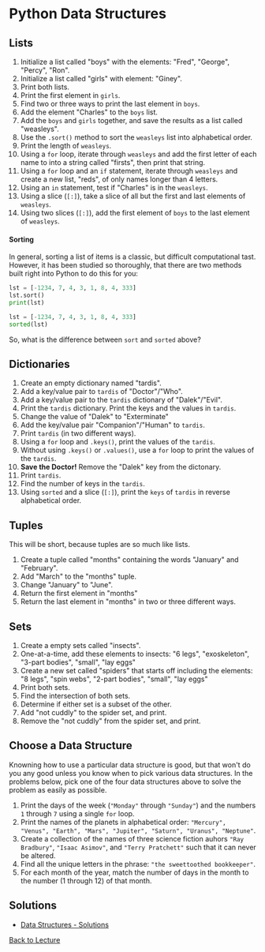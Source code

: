 # Python Data Structures

## Lists

1. Initialize a list called "boys" with the elements: "Fred", "George", "Percy", "Ron".
2. Initialize a list called "girls" with element: "Giney".
3. Print both lists.
4. Print the first element in `girls`.
5. Find two or three ways to print the last element in `boys`.
6. Add the element "Charles" to the `boys` list.
7. Add the `boys` and `girls` together, and save the results as a list called "weasleys".
8. Use the `.sort()` method to sort the `weasleys` list into alphabetical order.
9. Print the length of `weasleys`.
10. Using a `for` loop, iterate through `weasleys` and add the first letter of each name to into a string called "firsts", then print that string.
11. Using a `for` loop and an `if` statement, iterate through `weasleys` and create a new list, "reds", of only names longer than 4 letters.
12. Using an `in` statement, test if "Charles" is in the `weasleys`.
13. Using a slice (`[:]`), take a slice of all but the first and last elements of `weasleys`.
14. Using two slices (`[:]`), add the first element of `boys` to the last element of `weasleys`.

#### Sorting

In general, sorting a list of items is a classic, but difficult computational tast. However, it has been studied so thoroughly, that there are two methods built right into Python to do this for you:

```python
lst = [-1234, 7, 4, 3, 1, 8, 4, 333]
lst.sort()
print(lst)

lst = [-1234, 7, 4, 3, 1, 8, 4, 333]
sorted(lst)
```

So, what is the difference between `sort` and `sorted` above?

## Dictionaries

1. Create an empty dictionary named "tardis".
2. Add a key/value pair to `tardis` of "Doctor"/"Who".
3. Add a key/value pair to the `tardis` dictionary of "Dalek"/"Evil".
4. Print the `tardis` dictionary. Print the keys and the values in `tardis`.
5. Change the value of "Dalek" to "Exterminate"
6. Add the key/value pair "Companion"/"Human" to `tardis`.
7. Print `tardis` (in two different ways).
8. Using a `for` loop and `.keys()`, print the values of the `tardis`.
9. Without using `.keys()` or `.values()`, use a `for` loop to print the values of the `tardis`.
10. **Save the Doctor!** Remove the "Dalek" key from the dictonary.
11. Print `tardis`.
12. Find the number of keys in the `tardis`.
13. Using `sorted` and a slice (`[:]`), print the `keys` of `tardis` in reverse alphabetical order.

## Tuples

This will be short, because tuples are so much like lists.

1. Create a tuple called "months" containing the words "January" and "February".
2. Add "March" to the "months" tuple.
3. Change "January" to "June".
4. Return the first element in "months"
5. Return the last element in "months" in two or three different ways.

## Sets

1. Create a empty sets called "insects".
2. One-at-a-time, add these elements to insects: "6 legs", "exoskeleton", "3-part bodies", "small", "lay eggs"
3. Create a new set called "spiders" that starts off including the elements: "8 legs", "spin webs", "2-part bodies", "small", "lay eggs"
4. Print both sets.
5. Find the intersection of both sets.
6. Determine if either set is a subset of the other.
7. Add "not cuddly" to the spider set, and print.
8. Remove the "not cuddly" from the spider set, and print.

## Choose a Data Structure

Knowning how to use a particular data structure is good, but that won't do you any good unless you know when to pick various data structures. In the problems below, pick one of the four data structures above to solve the problem as easily as possible.

1. Print the days of the week (`"Monday"` through `"Sunday"`) and the numbers `1` through `7` using a single `for` loop.
2. Print the names of the planets in alphabetical order: `"Mercury", "Venus", "Earth", "Mars", "Jupiter", "Saturn", "Uranus", "Neptune"`.
3. Create a collection of the names of three science fiction auhors `"Ray Bradbury"`, `"Isaac Asimov"`, and `"Terry Pratchett"` such that it can never be altered.
4. Find all the unique letters in the phrase: `"the sweettoothed bookkeeper"`.
5. For each month of the year, match the number of days in the month to the number (1 through 12) of that month.


## Solutions

 * [Data Structures - Solutions](problem_set_1_solutions.md)

[Back to Lecture](lecture_02.md)
